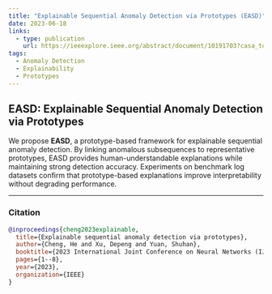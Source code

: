 ```yaml
---
title: "Explainable Sequential Anomaly Detection via Prototypes (EASD)"
date: 2023-06-18
links:
  - type: publication
    url: https://ieeexplore.ieee.org/abstract/document/10191703?casa_token=RH--9N3TjOQAAAAA:Crmo_7WZY0bLKUBGTAnZwPZ8_moTyT4wIz2x8537iutcH9ddT6_axgLIiWmQ4SzorM9ItKqqi5c
tags:
  - Anomaly Detection
  - Explainability
  - Prototypes
---
```


## EASD: Explainable Sequential Anomaly Detection via Prototypes

We propose **EASD**, a prototype-based framework for explainable sequential anomaly detection. By linking anomalous subsequences to representative prototypes, EASD provides human-understandable explanations while maintaining strong detection accuracy. Experiments on benchmark log datasets confirm that prototype-based explanations improve interpretability without degrading performance.

---

### Citation

```bibtex
@inproceedings{cheng2023explainable,
  title={Explainable sequential anomaly detection via prototypes},
  author={Cheng, He and Xu, Depeng and Yuan, Shuhan},
  booktitle={2023 International Joint Conference on Neural Networks (IJCNN)},
  pages={1--8},
  year={2023},
  organization={IEEE}
}
